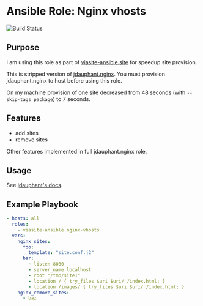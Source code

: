 # Ansible Role: Nginx vhosts
[![Build Status](https://travis-ci.org/viasite-ansible/ansible-role-nginx-vhosts.svg?branch=master)](https://travis-ci.org/viasite-ansible/ansible-role-nginx-vhosts)


## Purpose

I am using this role as part of [viasite-ansible.site](https://github.com/viasite-ansible/ansible-role-site)
for speedup site provision.

This is stripped version of [jdauphant.nginx](https://github.com/jdauphant/ansible-role-nginx).
You must provision jdauphant.nginx to host before using this role. 

On my machine provision of one site decreased from 48 seconds (with `--skip-tags package`) to 7 seconds.


## Features
- add sites
- remove sites

Other features implemented in full jdauphant.nginx role.


## Usage
See [jdauphant's docs](https://github.com/jdauphant/ansible-role-nginx).


## Example Playbook

```yaml
- hosts: all
  roles:
    - viasite-ansible.nginx-vhosts
  vars:
    nginx_sites:
      foo:
        template: "site.conf.j2"
      bar:
        - listen 8080
        - server_name localhost
        - root "/tmp/site1"
        - location / { try_files $uri $uri/ /index.html; }
        - location /images/ { try_files $uri $uri/ /index.html; }
    nginx_remove_sites:
      - baz
```

